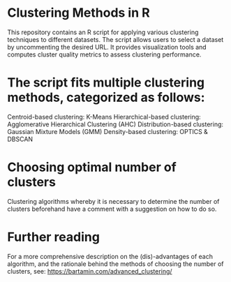 # Clustering Methods in R

This repository contains an R script for applying various clustering techniques to different datasets. The script allows users to select a dataset by uncommenting the desired URL.
It provides visualization tools and computes cluster quality metrics to assess clustering performance. 

# The script fits multiple clustering methods, categorized as follows:

Centroid-based clustering: K-Means
Hierarchical-based clustering: Agglomerative Hierarchical Clustering (AHC)
Distribution-based clustering: Gaussian Mixture Models (GMM)
Density-based clustering: OPTICS & DBSCAN

# Choosing optimal number of clusters

Clustering algorithms whereby it is necessary to determine the number of clusters beforehand have a comment with a suggestion on how to do so. 

# Further reading

For a more comprehensive description on the (dis)-advantages of each algorithm, and the rationale behind the methods of choosing the number of clusters, see: https://bartamin.com/advanced_clustering/

